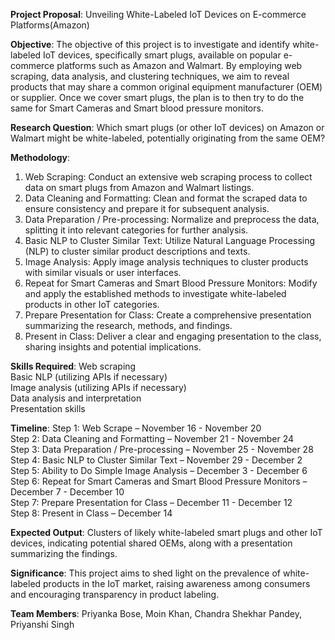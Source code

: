 **Project Proposal**: Unveiling White-Labeled IoT Devices on E-commerce Platforms(Amazon)

**Objective**:
The objective of this project is to investigate and identify white-labeled IoT devices, specifically smart plugs, available on popular e-commerce platforms such as Amazon and Walmart. By employing web scraping, data analysis, and clustering techniques, we aim to reveal products that may share a common original equipment manufacturer (OEM) or supplier. Once we cover smart plugs, the plan is to then try to do the same for Smart Cameras and Smart blood pressure monitors.

**Research Question**:
Which smart plugs (or other IoT devices) on Amazon or Walmart might be white-labeled, potentially originating from the same OEM?

**Methodology**:
1. Web Scraping: Conduct an extensive web scraping process to collect data on smart plugs from Amazon and Walmart listings.  
2. Data Cleaning and Formatting: Clean and format the scraped data to ensure consistency and prepare it for subsequent analysis.  
3. Data Preparation / Pre-processing: Normalize and preprocess the data, splitting it into relevant categories for further analysis.  
4. Basic NLP to Cluster Similar Text: Utilize Natural Language Processing (NLP) to cluster similar product descriptions and texts.  
5. Image Analysis: Apply image analysis techniques to cluster products with similar visuals or user interfaces.  
6. Repeat for Smart Cameras and Smart Blood Pressure Monitors: Modify and apply the established methods to investigate white-labeled products in other IoT categories.  
7. Prepare Presentation for Class: Create a comprehensive presentation summarizing the research, methods, and findings.  
8. Present in Class: Deliver a clear and engaging presentation to the class, sharing insights and potential implications.  

**Skills Required**:
Web scraping  
Basic NLP (utilizing APIs if necessary)  
Image analysis (utilizing APIs if necessary)  
Data analysis and interpretation  
Presentation skills  

**Timeline**:
Step 1: Web Scrape – November 16 - November 20  
Step 2: Data Cleaning and Formatting – November 21 - November 24  
Step 3: Data Preparation / Pre-processing – November 25 - November 28  
Step 4: Basic NLP to Cluster Similar Text – November 29 - December 2  
Step 5: Ability to Do Simple Image Analysis – December 3 - December 6  
Step 6: Repeat for Smart Cameras and Smart Blood Pressure Monitors – December 7 - December 10  
Step 7: Prepare Presentation for Class – December 11 - December 12  
Step 8: Present in Class – December 14  

**Expected Output**:
Clusters of likely white-labeled smart plugs and other IoT devices, indicating potential shared OEMs, along with a presentation summarizing the findings.

**Significance**:
This project aims to shed light on the prevalence of white-labeled products in the IoT market, raising awareness among consumers and encouraging transparency in product labeling.

**Team Members**: Priyanka Bose, Moin Khan, Chandra Shekhar Pandey, Priyanshi Singh
